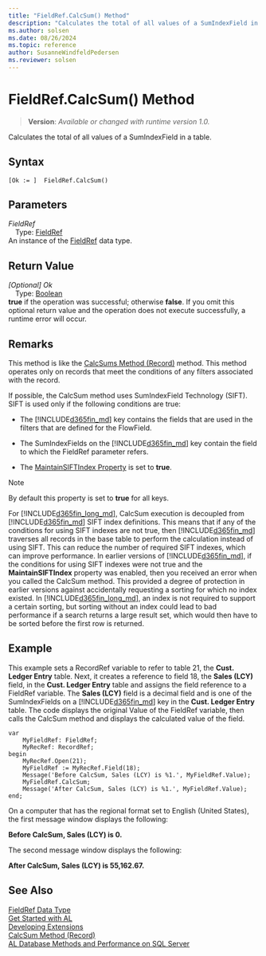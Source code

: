 ```yaml
---
title: "FieldRef.CalcSum() Method"
description: "Calculates the total of all values of a SumIndexField in a table."
ms.author: solsen
ms.date: 08/26/2024
ms.topic: reference
author: SusanneWindfeldPedersen
ms.reviewer: solsen
---
```

[//]: # (START>DO_NOT_EDIT)
[//]: # (IMPORTANT:Do not edit any of the content between here and the END>DO_NOT_EDIT.)
[//]: # (Any modifications should be made in the .xml files in the ModernDev repo.)
# FieldRef.CalcSum() Method
> **Version**: _Available or changed with runtime version 1.0._

Calculates the total of all values of a SumIndexField in a table.


## Syntax
```AL
[Ok := ]  FieldRef.CalcSum()
```
## Parameters
*FieldRef*  
&emsp;Type: [FieldRef](fieldref-data-type.md)  
An instance of the [FieldRef](fieldref-data-type.md) data type.  

## Return Value
*[Optional] Ok*  
&emsp;Type: [Boolean](../boolean/boolean-data-type.md)  
**true** if the operation was successful; otherwise **false**.   If you omit this optional return value and the operation does not execute successfully, a runtime error will occur.  


[//]: # (IMPORTANT: END>DO_NOT_EDIT)

## Remarks

This method is like the [CalcSums Method \(Record\)](../../methods-auto/record/record-CalcSums-method.md) method. This method operates only on records that meet the conditions of any filters associated with the record.  

If possible, the CalcSum method uses SumIndexField Technology \(SIFT\). SIFT is used only if the following conditions are true:  

- The [!INCLUDE[d365fin_md](../../includes/d365fin_md.md)] key contains the fields that are used in the filters that are defined for the FlowField.  

- The SumIndexFields on the [!INCLUDE[d365fin_md](../../includes/d365fin_md.md)] key contain the field to which the FieldRef parameter refers.  

- The [MaintainSIFTIndex Property](../../properties/devenv-maintainsiftindex-property.md) is set to **true**.  

> [!NOTE]  
> By default this property is set to **true** for all keys.  

For [!INCLUDE[d365fin_long_md](../../includes/d365fin_long_md.md)], CalcSum execution is decoupled from [!INCLUDE[d365fin_md](../../includes/d365fin_md.md)] SIFT index definitions. This means that if any of the conditions for using SIFT indexes are not true, then [!INCLUDE[d365fin_md](../../includes/d365fin_md.md)] traverses all records in the base table to perform the calculation instead of using SIFT. This can reduce the number of required SIFT indexes, which can improve performance. In earlier versions of [!INCLUDE[d365fin_md](../../includes/d365fin_md.md)], if the conditions for using SIFT indexes were not true and the **MaintainSIFTIndex** property was enabled, then you received an error when you called the CalcSum method. This provided a degree of protection in earlier versions against accidentally requesting a sorting for which no index existed. In [!INCLUDE[d365fin_long_md](../../includes/d365fin_long_md.md)], an index is not required to support a certain sorting, but sorting without an index could lead to bad performance if a search returns a large result set, which would then have to be sorted before the first row is returned.  

<!-- property doesn't exist any longer
 The CalcSum method adheres to the [SecurityFiltering Property](../../properties/devenv-securityfiltering-property.md).  For more information about security filters, see [Record-Level Security](record-level-security.md).-->

## Example

This example sets a RecordRef variable to refer to table 21, the **Cust. Ledger Entry** table. Next, it creates a reference to field 18, the **Sales \(LCY\)** field, in the **Cust. Ledger Entry** table and assigns the field reference to a FieldRef variable. The **Sales \(LCY\)** field is a decimal field and is one of the SumIndexFields on a [!INCLUDE[d365fin_md](../../includes/d365fin_md.md)] key in the **Cust. Ledger Entry** table. The code displays the original Value of the FieldRef variable, then calls the CalcSum method and displays the calculated value of the field.  

```al
var
    MyFieldRef: FieldRef;
    MyRecRef: RecordRef;
begin
    MyRecRef.Open(21);  
    MyFieldRef := MyRecRef.Field(18);  
    Message('Before CalcSum, Sales (LCY) is %1.', MyFieldRef.Value);  
    MyFieldRef.CalcSum;  
    Message('After CalcSum, Sales (LCY) is %1.', MyFieldRef.Value);  
end;
```  

On a computer that has the regional format set to English \(United States\), the first message window displays the following:  

**Before CalcSum, Sales \(LCY\) is 0.**  

The second message window displays the following:  

**After CalcSum, Sales \(LCY\) is 55,162.67.**  

## See Also

[FieldRef Data Type](fieldref-data-type.md)  
[Get Started with AL](../../devenv-get-started.md)  
[Developing Extensions](../../devenv-dev-overview.md)  
[CalcSum Method (Record)](../record/record-CalcSums-method.md)  
[AL Database Methods and Performance on SQL Server](../../../administration/optimize-sql-al-Database-methods-and-performance-on-server.md)